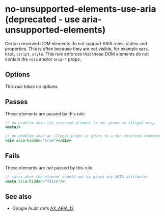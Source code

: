 # no-unsupported-elements-use-aria (deprecated - use aria-unsupported-elements)


Certain reserved DOM elements do not support ARIA roles, states and properties.
This is often because they are not visible, for example `meta`, `html`, `script`,
`style`. This rule enforces that these DOM elements do not contain the `role` and/or
`aria-*` props.


## Options

*This rule takes no options*

## Passes

These elements are passed by this rule
```jsx harmony
// no problem when the reserved element is not given an illegal prop
<meta/>

// no problem when an illegal props is given to a non-reserved elemeent
<div aria-hidden="true"></div>
```

## Fails

These elements are *not* passed by this rule
```jsx harmony
// warns when the element should not be given any ARIA attributes
<meta aria-hidden="false"/>
```

## See also

 - Google Audit defs [AX_ARIA_12](https://github.com/GoogleChrome/accessibility-developer-tools/wiki/Audit-defs#ax_aria_12)
